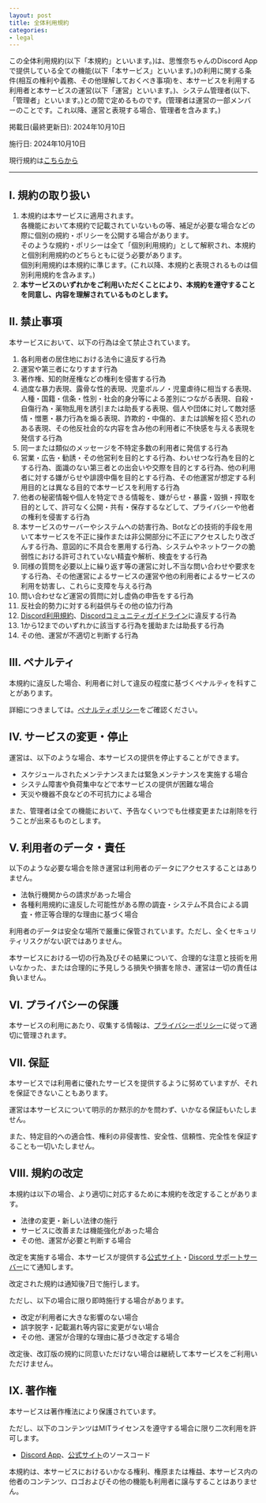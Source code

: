 ```yaml
---
layout: post
title: 全体利用規約
categories:
- legal
---
```

この全体利用規約(以下「本規約」といいます。)は、思惟奈ちゃんのDiscord Appで提供している全ての機能(以下「本サービス」といいます。)の利用に関する条件(相互の権利や義務、その他理解しておくべき事項)を、本サービスを利用する利用者と本サービスの運営(以下「運営」といいます。)、システム管理者(以下、「管理者」といいます。)との間で定めるものです。(管理者は運営の一部メンバーのことです。これ以降、運営と表現する場合、管理者を含みます。)

掲載日(最終更新日): 2024年10月10日

施行日: 2024年10月10日

現行規約は<a href="{{site.url}}/legal/tos" class="a-orange">こちらから</a>

---

## I. 規約の取り扱い

1. 本規約は本サービスに適用されます。<br>各機能において本規約で記載されていないもの等、補足が必要な場合などの際に個別の規約・ポリシーを公開する場合があります。<br>そのような規約・ポリシーは全て「個別利用規約」として解釈され、本規約と個別利用規約のどちらともに従う必要があります。<br>個別利用規約は本規約に準じます。(これ以降、本規約と表現されるものは個別利用規約を含みます。)
2. **本サービスのいずれかをご利用いただくことにより、本規約を遵守することを同意し、内容を理解されているものとします。**

## II. 禁止事項

本サービスにおいて、以下の行為は全て禁止されています。

1. 各利用者の居住地における法令に違反する行為
2. 運営や第三者になりすます行為
3. 著作権、知的財産権などの権利を侵害する行為
4. 過度な暴力表現、露骨な性的表現、児童ポルノ・児童虐待に相当する表現、人種・国籍・信条・性別・社会的身分等による差別につながる表現、自殺・自傷行為・薬物乱用を誘引または助長する表現、個人や団体に対して敵対感情・憎悪・暴力行為を煽る表現、詐欺的・中傷的、または誤解を招く恐れのある表現、その他反社会的な内容を含み他の利用者に不快感を与える表現を発信する行為
5. 同一または類似のメッセージを不特定多数の利用者に発信する行為
6. 営業・広告・勧誘・その他営利を目的とする行為、わいせつな行為を目的とする行為、面識のない第三者との出会いや交際を目的とする行為、他の利用者に対する嫌がらせや誹謗中傷を目的とする行為、その他運営が想定する利用目的とは異なる目的で本サービスを利用する行為
7. 他者の秘密情報や個人を特定できる情報を、嫌がらせ・暴露・毀損・搾取を目的として、許可なく公開・共有・保存するなどして、プライバシーや他者の権利を侵害する行為
8. 本サービスのサーバーやシステムへの妨害行為、Botなどの技術的手段を用いて本サービスを不正に操作または非公開部分に不正にアクセスしたり改ざんする行為、意図的に不具合を悪用する行為、システムやネットワークの脆弱性における許可されていない精査や解析、検査をする行為
9. 同様の質問を必要以上に繰り返す等の運営に対し不当な問い合わせや要求をする行為、その他運営によるサービスの運営や他の利用者によるサービスの利用を妨害し、これらに支障を与える行為
10. 問い合わせなど運営の質問に対し虚偽の申告をする行為
11. 反社会的勢力に対する利益供与その他の協力行為
12. <a href="https://discord.com/terms" class="a-orange">Discord利用規約</a>、<a href="https://discord.com/guidelines" class="a-orange">Discordコミュニティガイドライン</a>に違反する行為
13. 1から12までのいずれかに該当する行為を援助または助長する行為
14. その他、運営が不適切と判断する行為

## III. ペナルティ

本規約に違反した場合、利用者に対して違反の程度に基づくペナルティを科すことがあります。

詳細につきましては。<a href="{{site.url}}/legal/new-penalty" class="a-orange">ペナルティポリシー</a>をご確認ください。

## IV. サービスの変更・停止

運営は、以下のような場合、本サービスの提供を停止することができます。

- スケジュールされたメンテナンスまたは緊急メンテナンスを実施する場合
- システム障害や負荷集中などで本サービスの提供が困難な場合
- 天災や機器不良などの不可抗力による場合

また、管理者は全ての機能において、予告なくいつでも仕様変更または削除を行うことが出来るものとします。

## V. 利用者のデータ・責任

以下のような必要な場合を除き運営は利用者のデータにアクセスすることはありません。

- 法執行機関からの請求があった場合
- 各種利用規約に違反した可能性がある際の調査・システム不具合による調査・修正等合理的な理由に基づく場合

利用者のデータは安全な場所で厳重に保管されています。ただし、全くセキュリティリスクがない訳ではありません。

本サービスにおける一切の行為及びその結果について、合理的な注意と技術を用いなかった、または合理的に予見しうる損失や損害を除き、運営は一切の責任は負いません。

## VI. プライバシーの保護

本サービスの利用にあたり、収集する情報は、<a href="{{site.url}}/legal/new-privacy-policy" class="a-orange">プライバシーポリシー</a>に従って適切に管理されます。

## VII. 保証

本サービスでは利用者に優れたサービスを提供するように努めていますが、それを保証できないこともあります。

運営は本サービスについて明示的か黙示的かを問わず、いかなる保証もいたしません。

また、特定目的への適合性、権利の非侵害性、安全性、信頼性、完全性を保証することも一切いたしません。

## VIII. 規約の改定

本規約は以下の場合、より適切に対応するために本規約を改定することがあります。

- 法律の変更・新しい法律の施行
- サービスに改善または機能強化があった場合
- その他、運営が必要と判断する場合

改定を実施する場合、本サービスが提供する<a href="{{site.url}}/news" class="a-orange">公式サイト</a>・<a href="{{site.url}}/discord" class="a-orange">Discord サポートサーバー</a>にて通知します。

改定された規約は通知後7日で施行します。

ただし、以下の場合に限り即時施行する場合があります。

- 改定が利用者に大きな影響のない場合
- 誤字脱字・記載漏れ等内容に変更がない場合
- その他、運営が合理的な理由に基づき改定する場合

改定後、改訂版の規約に同意いただけない場合は継続して本サービスをご利用いただけません。

## IX. 著作権

本サービスは著作権法により保護されています。

ただし、以下のコンテンツはMITライセンスを遵守する場合に限り二次利用を許可します。

- <a href="https://github.com/SinaKitagami/program-team/blob/master/LICENSE" class="a-orange">Discord App</a>、<a href="https://github.com/SinaKitagami/sinakitagami.github.io/blob/master/LICENSE" class="a-orange">公式サイト</a>のソースコード

本規約は、本サービスにおけるいかなる権利、権原または権益、本サービス内の他者のコンテンツ、ロゴおよびその他の機能も利用者に譲与することはありません。
